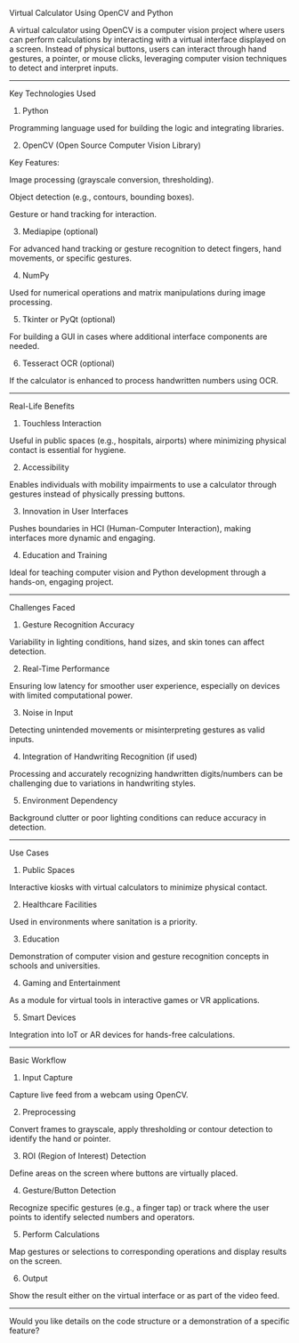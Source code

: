 Virtual Calculator Using OpenCV and Python

A virtual calculator using OpenCV is a computer vision project where users can perform calculations by interacting with a virtual interface displayed on a screen. Instead of physical buttons, users can interact through hand gestures, a pointer, or mouse clicks, leveraging computer vision techniques to detect and interpret inputs.


---

Key Technologies Used

1. Python

Programming language used for building the logic and integrating libraries.



2. OpenCV (Open Source Computer Vision Library)

Key Features:

Image processing (grayscale conversion, thresholding).

Object detection (e.g., contours, bounding boxes).

Gesture or hand tracking for interaction.




3. Mediapipe (optional)

For advanced hand tracking or gesture recognition to detect fingers, hand movements, or specific gestures.



4. NumPy

Used for numerical operations and matrix manipulations during image processing.



5. Tkinter or PyQt (optional)

For building a GUI in cases where additional interface components are needed.



6. Tesseract OCR (optional)

If the calculator is enhanced to process handwritten numbers using OCR.





---

Real-Life Benefits

1. Touchless Interaction

Useful in public spaces (e.g., hospitals, airports) where minimizing physical contact is essential for hygiene.



2. Accessibility

Enables individuals with mobility impairments to use a calculator through gestures instead of physically pressing buttons.



3. Innovation in User Interfaces

Pushes boundaries in HCI (Human-Computer Interaction), making interfaces more dynamic and engaging.



4. Education and Training

Ideal for teaching computer vision and Python development through a hands-on, engaging project.





---

Challenges Faced

1. Gesture Recognition Accuracy

Variability in lighting conditions, hand sizes, and skin tones can affect detection.



2. Real-Time Performance

Ensuring low latency for smoother user experience, especially on devices with limited computational power.



3. Noise in Input

Detecting unintended movements or misinterpreting gestures as valid inputs.



4. Integration of Handwriting Recognition (if used)

Processing and accurately recognizing handwritten digits/numbers can be challenging due to variations in handwriting styles.



5. Environment Dependency

Background clutter or poor lighting conditions can reduce accuracy in detection.





---

Use Cases

1. Public Spaces

Interactive kiosks with virtual calculators to minimize physical contact.



2. Healthcare Facilities

Used in environments where sanitation is a priority.



3. Education

Demonstration of computer vision and gesture recognition concepts in schools and universities.



4. Gaming and Entertainment

As a module for virtual tools in interactive games or VR applications.



5. Smart Devices

Integration into IoT or AR devices for hands-free calculations.





---

Basic Workflow

1. Input Capture

Capture live feed from a webcam using OpenCV.



2. Preprocessing

Convert frames to grayscale, apply thresholding or contour detection to identify the hand or pointer.



3. ROI (Region of Interest) Detection

Define areas on the screen where buttons are virtually placed.



4. Gesture/Button Detection

Recognize specific gestures (e.g., a finger tap) or track where the user points to identify selected numbers and operators.



5. Perform Calculations

Map gestures or selections to corresponding operations and display results on the screen.



6. Output

Show the result either on the virtual interface or as part of the video feed.





---

Would you like details on the code structure or a demonstration of a specific feature?

